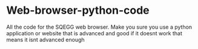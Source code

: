 # Web-browser-python-code
All the code for the SQEGG web browser.
Make you sure you use a python application or website that is advanced and good if it doesnt work that means it isnt advanced enough
